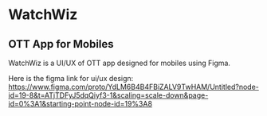 # WatchWiz
## OTT App for Mobiles

WatchWiz is a UI/UX of OTT app designed for mobiles using Figma.


Here is the figma link for ui/ux design:
https://www.figma.com/proto/YdLM6B4B4FBiZALV9TwHAM/Untitled?node-id=19-8&t=ATjTDFyJ5dqQiyf3-1&scaling=scale-down&page-id=0%3A1&starting-point-node-id=19%3A8
